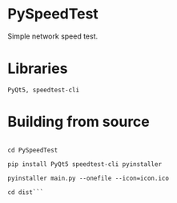 # PySpeedTest
Simple network speed test.

# Libraries

```PyQt5, speedtest-cli```


# Building from source
```git clone https://github.com/OneParsec/PySpeedTest

cd PySpeedTest

pip install PyQt5 speedtest-cli pyinstaller

pyinstaller main.py --onefile --icon=icon.ico

cd dist```
